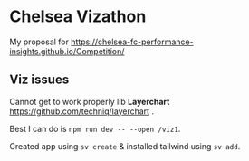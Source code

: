# Chelsea Vizathon

My proposal for https://chelsea-fc-performance-insights.github.io/Competition/

## Viz issues

Cannot get to work properly lib **Layerchart** https://github.com/techniq/layerchart .

Best I can do is `npm run dev -- --open /viz1`.

Created app using `sv create` & installed tailwind using `sv add`.